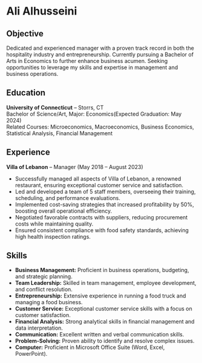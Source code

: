 # Ali Alhusseini

## Objective
Dedicated and experienced manager with a proven track record in both the hospitality industry and entrepreneurship. Currently pursuing a Bachelor of Arts in Economics to further enhance business acumen. Seeking opportunities to leverage my skills and expertise in management and business operations.

## Education
**University of Connecticut** – Storrs, CT  
Bachelor of Science/Art, Major: Economics(Expected Graduation: May 2024)  
Related Courses: Microeconomics, Macroeconomics, Business Economics, Statistical Analysis, Financial Management

## Experience
**Villa of Lebanon** – Manager (May 2018 – August 2023)
- Successfully managed all aspects of Villa of Lebanon, a renowned restaurant, ensuring exceptional customer service and satisfaction.
- Led and developed a team of 5 staff members, overseeing their training, scheduling, and performance evaluations.
- Implemented cost-saving strategies that increased profitability by 50%, boosting overall operational efficiency.
- Negotiated favorable contracts with suppliers, reducing procurement costs while maintaining quality.
- Ensured consistent compliance with food safety standards, achieving high health inspection ratings.

## Skills
- **Business Management:** Proficient in business operations, budgeting, and strategic planning.
- **Team Leadership:** Skilled in team management, employee development, and conflict resolution.
- **Entrepreneurship:** Extensive experience in running a food truck and managing a food business.
- **Customer Service:** Exceptional customer service skills with a focus on customer satisfaction.
- **Financial Analysis:** Strong analytical skills in financial management and data interpretation.
- **Communication:** Excellent written and verbal communication skills.
- **Problem-Solving:** Proven ability to identify and resolve complex issues.
- **Computer:** Proficient in Microsoft Office Suite (Word, Excel, PowerPoint).
